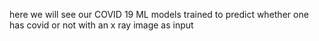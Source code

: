 here we will see our COVID 19 ML models trained to predict whether one has covid or not with an x ray image as input
